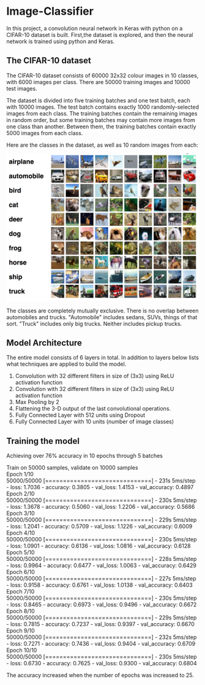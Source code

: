 # Image-Classifier

In this project, a convolution neural network in Keras with python on a CIFAR-10 dataset is built. First,the dataset is explored, and then the neural network is trained using python and Keras.

## The CIFAR-10 dataset

The CIFAR-10 dataset consists of 60000 32x32 colour images in 10 classes, with 6000 images per class. There are 50000 training images and 10000 test images.

The dataset is divided into five training batches and one test batch, each with 10000 images. The test batch contains exactly 1000 randomly-selected images from each class. The training batches contain the remaining images in random order, but some training batches may contain more images from one class than another. Between them, the training batches contain exactly 5000 images from each class.

Here are the classes in the dataset, as well as 10 random images from each:

![](logo.png)

The classes are completely mutually exclusive. There is no overlap between automobiles and trucks. "Automobile" includes sedans, SUVs, things of that sort. "Truck" includes only big trucks. Neither includes pickup trucks.

## Model Architecture

The entire model consists of 6 layers in total. In addition to layers below lists what techniques are applied to build the model.

1. Convolution with 32 different filters in size of (3x3) using ReLU activation function  
2. Convolution with 32 different filters in size of (3x3) using ReLU activation function  
3. Max Pooling by 2  
4. Flattening the 3-D output of the last convolutional operations.  
5. Fully Connected Layer with 512 units using Dropout  
6. Fully Connected Layer with 10 units (number of image classes)  

## Training the model

Achieving over 76% accuracy in 10 epochs through 5 batches

Train on 50000 samples, validate on 10000 samples  
Epoch 1/10  
50000/50000 [==============================] - 231s 5ms/step - loss: 1.7036 - accuracy: 0.3805 - val_loss: 1.4153 - val_accuracy: 0.4897  
Epoch 2/10  
50000/50000 [==============================] - 230s 5ms/step - loss: 1.3678 - accuracy: 0.5060 - val_loss: 1.2206 - val_accuracy: 0.5686  
Epoch 3/10  
50000/50000 [==============================] - 229s 5ms/step - loss: 1.2041 - accuracy: 0.5709 - val_loss: 1.1226 - val_accuracy: 0.6009  
Epoch 4/10  
50000/50000 [==============================] - 230s 5ms/step - loss: 1.0901 - accuracy: 0.6136 - val_loss: 1.0816 - val_accuracy: 0.6128  
Epoch 5/10  
50000/50000 [==============================] - 228s 5ms/step - loss: 0.9964 - accuracy: 0.6477 - val_loss: 1.0063 - val_accuracy: 0.6429  
Epoch 6/10  
50000/50000 [==============================] - 227s 5ms/step - loss: 0.9158 - accuracy: 0.6761 - val_loss: 1.0138 - val_accuracy: 0.6403  
Epoch 7/10  
50000/50000 [==============================] - 230s 5ms/step - loss: 0.8465 - accuracy: 0.6973 - val_loss: 0.9496 - val_accuracy: 0.6672  
Epoch 8/10  
50000/50000 [==============================] - 229s 5ms/step - loss: 0.7815 - accuracy: 0.7237 - val_loss: 0.9397 - val_accuracy: 0.6670  
Epoch 9/10  
50000/50000 [==============================] - 232s 5ms/step - loss: 0.7271 - accuracy: 0.7436 - val_loss: 0.9404 - val_accuracy: 0.6709  
Epoch 10/10  
50000/50000 [==============================] - 230s 5ms/step - loss: 0.6730 - accuracy: 0.7625 - val_loss: 0.9300 - val_accuracy: 0.6804  

The accuracy increased when the number of epochs was increased to 25.  
